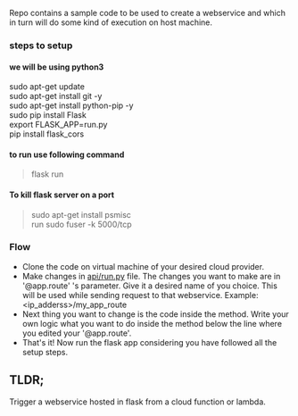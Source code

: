 Repo contains a sample code to be used to create a webservice and which in turn will do some kind of execution on host machine.


### steps to setup

#### we will be using python3
sudo apt-get update <br>
sudo apt-get install git -y <br>
sudo apt-get install python-pip -y <br>
sudo pip install Flask <br>
export FLASK_APP=run.py <br>
pip install flask_cors

#### to run use following command
> flask run


#### To kill flask server on a port

> sudo apt-get install psmisc<br>
run sudo fuser -k 5000/tcp

### Flow
* Clone the code on virtual machine of your desired cloud provider. 
* Make changes in <a href="https://github.com/DSdatsme/flask-setup-for-instance/blob/master/api/run.py" >api/run.py</a> file. The changes you want to make are in '@app.route' 's parameter.
Give it a desired name of you choice. This will be used while sending request to that webservice.
Example: <ip_adderss>/my_app_route
* Next thing you want to change is the code inside the method. Write your own logic what you want to do inside the method below the line where you edited your '@app.route'.
* That's it! Now run the flask app considering you have followed all the setup steps.

## TLDR; ##

<p> Trigger a webservice hosted in flask from a cloud function or lambda.</p>

